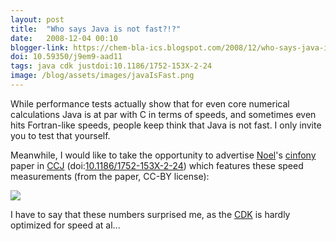 ```yaml
---
layout: post
title:  "Who says Java is not fast?!?"
date:   2008-12-04 00:10
blogger-link: https://chem-bla-ics.blogspot.com/2008/12/who-says-java-is-not-fast.html
doi: 10.59350/j9em9-aad11
tags: java cdk justdoi:10.1186/1752-153X-2-24
image: /blog/assets/images/javaIsFast.png
---
```


While performance tests actually show that for even core numerical calculations Java is at par with C in terms of speeds,
and sometimes even hits Fortran-like speeds, people keep think that Java is not fast. I only invite you to test that yourself.

Meanwhile, I would like to take the opportunity to advertise [Noel](http://baoilleach.blogspot.com/)'s
[cinfony](http://code.google.com/p/cinfony/) paper in [CCJ](http://www.journal.chemistrycentral.com/home/)
(doi:[10.1186/1752-153X-2-24](https://doi.org/10.1186/1752-153X-2-24)) which features these speed measurements
(from the paper, CC-BY license):

![](/blog/assets/images/javaIsFast.png)

I have to say that these numbers surprised me, as the [CDK](http://cdk.sf.net/) is hardly optimized for speed at al...
